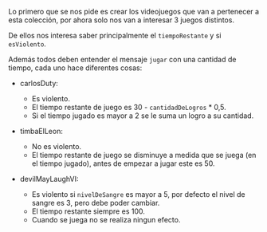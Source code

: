 Lo primero que se nos pide es crear los videojuegos que van a pertenecer a esta colección, por ahora solo nos van a interesar 3 juegos distintos. 

De ellos nos interesa saber principalmente el `tiempoRestante` y si `esViolento`.

Además todos deben entender el mensaje `jugar` con una cantidad de tiempo, cada uno hace diferentes cosas:

* carlosDuty:
    * Es violento.
    * El tiempo restante de juego es 30 - `cantidadDeLogros` * 0,5.
    * Si el tiempo jugado es mayor a 2 se le suma un logro a su cantidad.
 
* timbaElLeon:
    * No es violento.
    * El tiempo restante de juego se disminuye a medida que se juega (en el tiempo jugado), antes de empezar a jugar este es 50.

* devilMayLaughVI:
    * Es violento si `nivelDeSangre` es mayor a 5, por defecto el nivel de sangre es 3, pero debe poder cambiar.
    * El tiempo restante siempre es 100.
    * Cuando se juega no se realiza ningun efecto.